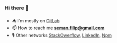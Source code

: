 ### Hi there 👋

- ⛺️ I'm mostly on [GitLab](https://gitlab.com/xseman)
- 📫 How to reach me **seman.filip@gmail.com**
- 🎙️ Other networks [StackOwerflow][link1], [LinkedIn][link2], [Npm][link3]

[link1]: https://stackoverflow.com/users/4396730
[link2]: https://www.linkedin.com/in/filipseman
[link3]: https://www.npmjs.com/~xseman
